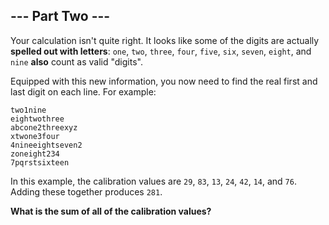 ## --- Part Two ---

Your calculation isn't quite right. It looks like some of the digits are actually **spelled out with letters**: ``one``, ``two``, ``three``, ``four``, ``five``, ``six``, ``seven``, ``eight``, and ``nine`` **also** count as valid "digits".

Equipped with this new information, you now need to find the real first and last digit on each line. For example:

    two1nine
    eightwothree
    abcone2threexyz
    xtwone3four
    4nineeightseven2
    zoneight234
    7pqrstsixteen

In this example, the calibration values are ``29``, ``83``, ``13``, ``24``, ``42``, ``14``, and ``76``. Adding these together produces ``281``.

**What is the sum of all of the calibration values?**

